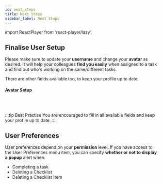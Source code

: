 ```yaml
---
id: next_steps
title: Next Steps
sidebar_label: Next Steps
---
```


import ReactPlayer from 'react-player/lazy';

## Finalise User Setup

Please make sure to update your **username** and change your **avatar** as desired. It will help your colleagues **find you easily** when assigned to a task and find out who's working on the same/different tasks.

There are other fields available too, to keep your profile up to date.

#### Avatar Setup
  <ReactPlayer 
  url='https://vimeo.com/473438000/c31dc5a39e'
  width="100%"
  controls="true"/>    

<br/>
<br/>

:::tip Best Practise
You are encouraged to fill in all available fields and keep your profile up to date.
:::

## User Preferences


User preferences depend on your **permission** level. If you have access to the User Preferences menu item, you can specify **whether or not to display a popup** alert when:

- Completing a task
- Deleting a Checklist
- Deleting a Checklist Item
